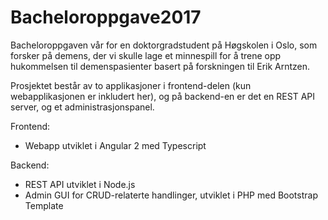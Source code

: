 # Bacheloroppgave2017
Bacheloroppgaven vår for en doktorgradstudent på Høgskolen i Oslo, som forsker på demens, der vi skulle lage et minnespill for å trene opp hukommelsen til demenspasienter basert på forskningen til Erik Arntzen.

Prosjektet består av to applikasjoner i frontend-delen (kun webapplikasjonen er inkludert her), og på backend-en er det en REST API server, og et administrasjonspanel.

Frontend:
 - Webapp utviklet i Angular 2 med Typescript
 
Backend:
 - REST API utviklet i Node.js
 - Admin GUI for CRUD-relaterte handlinger, utviklet i PHP med Bootstrap Template

